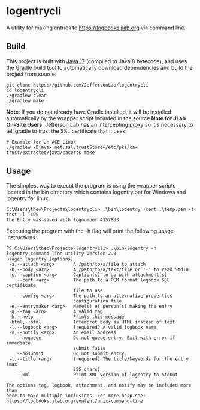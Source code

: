 # logentrycli
A utility for making entries to https://logbooks.jlab.org via command line.


## Build
This project is built with [Java 17](https://adoptium.net/) (compiled to Java 8 bytecode), and uses the [Gradle](https://gradle.org/) build tool to automatically download dependencies and build the project from source:

```
git clone https://github.com/JeffersonLab/logentrycli
cd logentrycli
./gradlew clean
./gradlew make
```
**Note**: If you do not already have Gradle installed, it will be installed automatically by the wrapper script included in the source
**Note for JLab On-Site Users**: Jefferson Lab has an intercepting [proxy](https://gist.github.com/slominskir/92c25a033db93a90184a5994e71d0b78) 
so it's necessary to tell gradle to trust the SSL certificate that it uses. 

```
# Example for an ACE Linux
./gradlew -Djavax.net.ssl.trustStore=/etc/pki/ca-trust/extracted/java/cacerts make
```

## Usage

The simplest way to execut the program is using the wrapper scripts located in the bin directory which contains
logentry.bat for Windows and logentry for linux.

```
C:\Users\theo\Projects\logentrycli> .\bin\logentry -cert .\temp.pem -t test -l TLOG
The Entry was saved with lognumber 4157833
```

Executing the program with the -h flag will print the following usage instructions.

```
PS C:\Users\theo\Projects\logentrycli> .\bin\logentry -h                              
logentry command line utility version 2.0
usage: logentry [options]
 -a,--attach <arg>       A /path/to/a/file to attach
 -b,--body <arg>         A /path/to/a/text/file or '-' to read StdIn
 -c,--caption <arg>      Caption(s) to go with attachment(s)
    --cert <arg>         The path to a PEM format logbook SSL certificate
                         file to use
    --config <arg>       The path to an alternative properties
                         configuration file
 -e,--entrymaker <arg>   Name(s) of person(s) making the entry
 -g,--tag <arg>          A valid tag
 -h,--help               Prints this message
 -html,--html            Interpret body as HTML instead of text
 -l,--logbook <arg>      (required) A valid logbook name
 -n,--notify <arg>       An email address
    --noqueue            Do not queue entry. Exit with error if immediate
                         submit fails
    --nosubmit           Do not submit entry.
 -t,--title <arg>        (required) The title/keywords for the entry (max
                         255 chars)
    --xml                Print XML version of logentry to StdOut

The options tag, logbook, attachment, and notify may be included more than
once to make multiple inclusions. For more help see:
https://logbooks.jlab.org/content/unix-command-line

```
